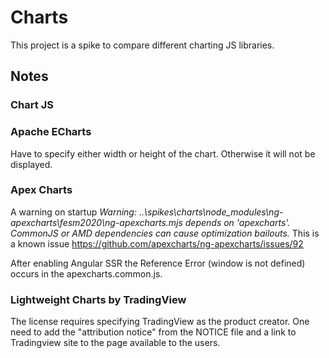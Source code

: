# Charts

This project is a spike to compare different  charting JS libraries.

## Notes

### Chart JS


### Apache ECharts
Have to specify either width or height of the chart. Otherwise it will not be displayed.

### Apex Charts
A warning on startup
_Warning: ..\spikes\charts\node_modules\ng-apexcharts\fesm2020\ng-apexcharts.mjs depends on 'apexcharts'. CommonJS or AMD dependencies can cause optimization bailouts._
This is a known issue https://github.com/apexcharts/ng-apexcharts/issues/92

After enabling Angular SSR the Reference Error (window is not defined) occurs in  the apexcharts.common.js.

### Lightweight Charts by TradingView
The license requires specifying TradingView as the product creator. 
One need to add the "attribution notice" from the NOTICE file and a link to Tradingview  site to the page available to the users. 

